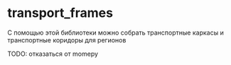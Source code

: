 # transport_frames

С помощью этой библиотеки можно собрать транспортные каркасы и транспортные коридоры для регионов

TODO: отказаться от momepy